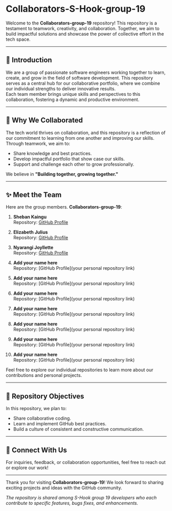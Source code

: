 # Collaborators-S-Hook-group-19

Welcome to the **Collaborators-group-19** repository! This repository is a testament to teamwork, creativity, and collaboration. Together, we aim to build impactful solutions and showcase the power of collective effort in the tech space.

---

## 🌟 Introduction

We are a group of passionate software engineers working together to learn, create, and grow in the field of software development. This repository serves as a central hub for our collaborative portfolio, where we combine our individual strengths to deliver innovative results.  
Each team member brings unique skills and perspectives to this collaboration, fostering a dynamic and productive environment.

---

## 🤝 Why We Collaborated

The tech world thrives on collaboration, and this repository is a reflection of our commitment to learning from one another and improving our skills. Through teamwork, we aim to:

- Share knowledge and best practices.
- Develop impactful portfolio that show case our skills.
- Support and challenge each other to grow professionally.

We believe in **"Building together, growing together."**

---

## ✨ Meet the Team

Here are the group members.
**Collaborators-group-19**:

1. **Sheban Kaingu**  
   Repository: [GitHub Profile](https://sheban07.github.io/MyPortfolioWebsite/)

2. **Elizabeth Julius**  
   Repository: [GitHub Profile](https://muthonijulie.github.io/PLP_portfolio/)

3. **Nyarangi Joyllette**  
   Repository: [GitHub Profile](https://j-nyarangi.github.io/Portfolio)

4. **Add your name here**  
   Repository: [GitHub Profile](your personal repository link)

5. **Add your name here**  
   Repository: [GitHub Profile](your personal repository link)

6. **Add your name here**  
   Repository: [GitHub Profile](your personal repository link)

7. **Add your name here**  
   Repository: [GitHub Profile](your personal repository link)

8. **Add your name here**  
   Repository: [GitHub Profile](your personal repository link)

9. **Add your name here**  
   Repository: [GitHub Profile](your personal repository link)

10. **Add your name here**  
    Repository: [GitHub Profile](your personal repository link)

Feel free to explore our individual repositories to learn more about our contributions and personal projects.

---

## 📌 Repository Objectives

In this repository, we plan to:

- Share collaborative coding.
- Learn and implement GitHub best practices.
- Build a culture of consistent and constructive communication.

---

## 🚀 Connect With Us

For inquiries, feedback, or collaboration opportunities, feel free to reach out or explore our work!

---

Thank you for visiting **Collaborators-group-19**! We look forward to sharing exciting projects and ideas with the GitHub community.

_The repository is shared among S-Hook group 19 developers who each contribute to specific features, bugs fixes, and enhancements._
